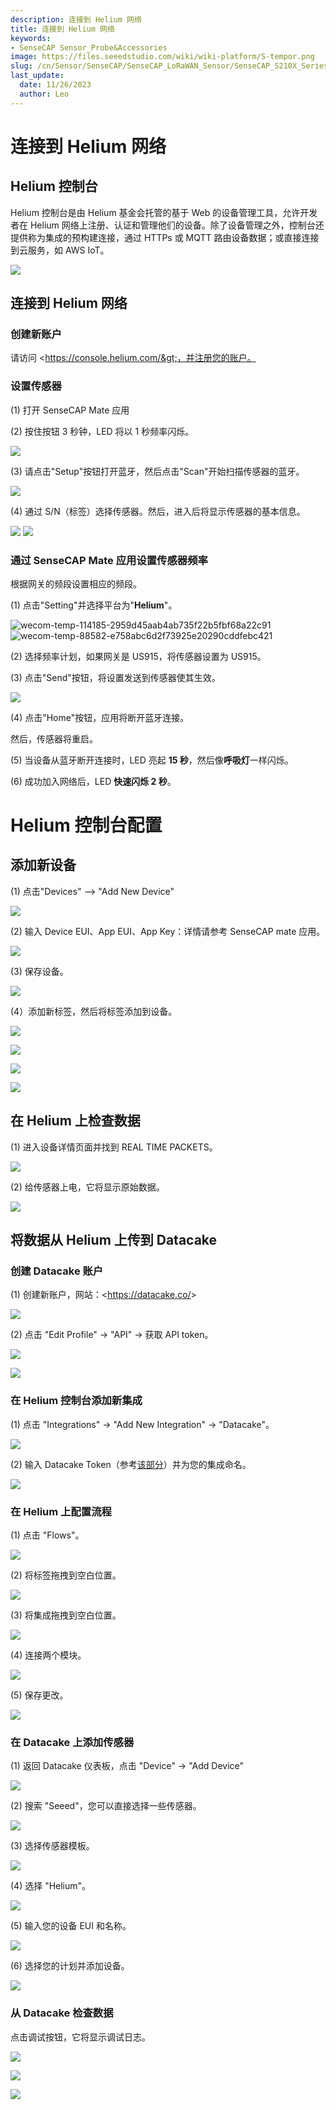```yaml
---
description: 连接到 Helium 网络
title: 连接到 Helium 网络
keywords:
- SenseCAP Sensor_Probe&Accessories
image: https://files.seeedstudio.com/wiki/wiki-platform/S-tempor.png
slug: /cn/Sensor/SenseCAP/SenseCAP_LoRaWAN_Sensor/SenseCAP_S210X_Series/tutorial/How-to-Connect-SenseCAP-S210X-to-Helium-Network
last_update:
  date: 11/26/2023
  author: Leo
---
```


# 连接到 Helium 网络

## Helium 控制台

Helium 控制台是由 Helium 基金会托管的基于 Web 的设备管理工具，允许开发者在 Helium 网络上注册、认证和管理他们的设备。除了设备管理之外，控制台还提供称为集成的预构建连接，通过 HTTPs 或 MQTT 路由设备数据；或直接连接到云服务，如 AWS IoT。

![](https://files.seeedstudio.com/wiki/SenseCAPS210X/Helium_Network/003.png)

## 连接到 Helium 网络

### 创建新账户

请访问 &lt;https://console.helium.com/&gt;，并注册您的账户。

### 设置传感器

(1) 打开 SenseCAP Mate 应用

(2) 按住按钮 3 秒钟，LED 将以 1 秒频率闪烁。

![](https://files.seeedstudio.com/wiki/SenseCAPS210X/Helium_Network/004.png)

(3) 请点击"Setup"按钮打开蓝牙，然后点击"Scan"开始扫描传感器的蓝牙。

![](https://files.seeedstudio.com/wiki/SenseCAPS210X/Helium_Network/005.png)

(4) 通过 S/N（标签）选择传感器。然后，进入后将显示传感器的基本信息。

![](https://files.seeedstudio.com/wiki/SenseCAPS210X/Helium_Network/006.png)       ![](https://files.seeedstudio.com/wiki/SenseCAPS210X/Helium_Network/007.png)

### 通过 SenseCAP Mate 应用设置传感器频率

根据网关的频段设置相应的频段。

(1) 点击"Setting"并选择平台为"**Helium**"。

![wecom-temp-114185-2959d45aab4ab735f22b5fbf68a22c91](https://files.seeedstudio.com/wiki/SenseCAPS210X/Helium_Network/008.png)     ![wecom-temp-88582-e758abc6d2f73925e20290cddfebc421](https://files.seeedstudio.com/wiki/SenseCAPS210X/Helium_Network/009.png)

(2) 选择频率计划，如果网关是 US915，将传感器设置为 US915。

(3) 点击"Send"按钮，将设置发送到传感器使其生效。

![](https://files.seeedstudio.com/wiki/SenseCAPS210X/Helium_Network/0010.png)

(4) 点击"Home"按钮，应用将断开蓝牙连接。

然后，传感器将重启。

(5) 当设备从蓝牙断开连接时，LED 亮起 **15 秒**，然后像**呼吸灯**一样闪烁。

(6) 成功加入网络后，LED **快速闪烁 2 秒**。

# Helium 控制台配置

## 添加新设备

(1) 点击"Devices" –> "Add New Device"

![](https://files.seeedstudio.com/wiki/SenseCAPS210X/Helium_Network/0011.png)

(2) 输入 Device EUI、App EUI、App Key：详情请参考 SenseCAP mate 应用。

![](https://files.seeedstudio.com/wiki/SenseCAPS210X/Helium_Network/0012.png)

(3) 保存设备。

![](https://files.seeedstudio.com/wiki/SenseCAPS210X/Helium_Network/0013.png)

(4）添加新标签，然后将标签添加到设备。

![](https://files.seeedstudio.com/wiki/SenseCAPS210X/Helium_Network/0014.png)

![](https://files.seeedstudio.com/wiki/SenseCAPS210X/Helium_Network/0015.png)

![](https://files.seeedstudio.com/wiki/SenseCAPS210X/Helium_Network/0016.png)

![](https://files.seeedstudio.com/wiki/SenseCAPS210X/Helium_Network/0017.png)

## 在 Helium 上检查数据

(1) 进入设备详情页面并找到 REAL TIME PACKETS。

![](https://files.seeedstudio.com/wiki/SenseCAPS210X/Helium_Network/0018.png)

(2) 给传感器上电，它将显示原始数据。

![](https://files.seeedstudio.com/wiki/SenseCAPS210X/Helium_Network/0019.png)

## 将数据从 Helium 上传到 Datacake

### 创建 Datacake 账户

(1) 创建新账户，网站：&lt;https://datacake.co/&gt;

![](https://files.seeedstudio.com/wiki/SenseCAPS210X/Helium_Network/0020.png)

(2) 点击 "Edit Profile" -> "API" -> 获取 API token。

![](https://files.seeedstudio.com/wiki/SenseCAPS210X/Helium_Network/0021.png)

![](https://files.seeedstudio.com/wiki/SenseCAPS210X/Helium_Network/0022.png)

### 在 Helium 控制台添加新集成

(1) 点击 "Integrations" -> "Add New Integration" -> "Datacake"。

![](https://files.seeedstudio.com/wiki/SenseCAPS210X/Helium_Network/0023.png)

(2) 输入 Datacake Token（参考[该部分](https://files.seeedstudio.com/wiki/SenseCAPS210X/Helium_Network/#_Create_a_Datacake)）并为您的集成命名。

![](https://files.seeedstudio.com/wiki/SenseCAPS210X/Helium_Network/0024.png)

### 在 Helium 上配置流程

(1) 点击 "Flows"。

![](https://files.seeedstudio.com/wiki/SenseCAPS210X/Helium_Network/0025.png)

(2) 将标签拖拽到空白位置。

![](https://files.seeedstudio.com/wiki/SenseCAPS210X/Helium_Network/0026.png)

(3) 将集成拖拽到空白位置。

![](https://files.seeedstudio.com/wiki/SenseCAPS210X/Helium_Network/0027.png)

(4) 连接两个模块。

![](https://files.seeedstudio.com/wiki/SenseCAPS210X/Helium_Network/0028.png)

(5) 保存更改。

![](https://files.seeedstudio.com/wiki/SenseCAPS210X/Helium_Network/0029.png)

### 在 Datacake 上添加传感器

(1) 返回 Datacake 仪表板，点击 "Device" -> "Add Device"

![](https://files.seeedstudio.com/wiki/SenseCAPS210X/Helium_Network/0030.png)

(2) 搜索 "Seeed"，您可以直接选择一些传感器。

![](https://files.seeedstudio.com/wiki/SenseCAPS210X/Helium_Network/0031.png)

(3) 选择传感器模板。

![](https://files.seeedstudio.com/wiki/SenseCAPS210X/Helium_Network/0032.png)

(4) 选择 "Helium"。

![](https://files.seeedstudio.com/wiki/SenseCAPS210X/Helium_Network/0033.png)

(5) 输入您的设备 EUI 和名称。

![](https://files.seeedstudio.com/wiki/SenseCAPS210X/Helium_Network/0034.png)

(6) 选择您的计划并添加设备。

![](https://files.seeedstudio.com/wiki/SenseCAPS210X/Helium_Network/0035.png)

### 从 Datacake 检查数据

点击调试按钮，它将显示调试日志。

![](https://files.seeedstudio.com/wiki/SenseCAPS210X/Helium_Network/0036.png)

![](https://files.seeedstudio.com/wiki/SenseCAPS210X/Helium_Network/0037.png)

![](https://files.seeedstudio.com/wiki/SenseCAPS210X/Helium_Network/0038.png)
